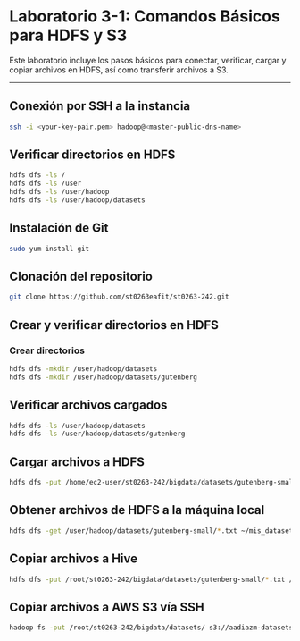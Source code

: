 # Laboratorio 3-1: Comandos Básicos para HDFS y S3

Este laboratorio incluye los pasos básicos para conectar, verificar, cargar y copiar archivos en HDFS, así como transferir archivos a S3.

---

## Conexión por SSH a la instancia

```bash
ssh -i <your-key-pair.pem> hadoop@<master-public-dns-name>
```

## Verificar directorios en HDFS

```bash
hdfs dfs -ls /
hdfs dfs -ls /user
hdfs dfs -ls /user/hadoop
hdfs dfs -ls /user/hadoop/datasets
```

## Instalación de Git

```bash
sudo yum install git
```


## Clonación del repositorio

```bash
git clone https://github.com/st0263eafit/st0263-242.git
```

## Crear y verificar directorios en HDFS
### Crear directorios

```bash
hdfs dfs -mkdir /user/hadoop/datasets
hdfs dfs -mkdir /user/hadoop/datasets/gutenberg
```

## Verificar archivos cargados

```bash
hdfs dfs -ls /user/hadoop/datasets
hdfs dfs -ls /user/hadoop/datasets/gutenberg
```

## Cargar archivos a HDFS

```bash
hdfs dfs -put /home/ec2-user/st0263-242/bigdata/datasets/gutenberg-small/*.txt /user/hadoop/datasets/gutenberg/
```

## Obtener archivos de HDFS a la máquina local

```bash
hdfs dfs -get /user/hadoop/datasets/gutenberg-small/*.txt ~/mis_datasets/
```

## Copiar archivos a Hive

```bash
hdfs dfs -put /root/st0263-242/bigdata/datasets/gutenberg-small/*.txt /user/hadoop/datasets/gutenberg-small/
```

## Copiar archivos a AWS S3 vía SSH

```bash
hadoop fs -put /root/st0263-242/bigdata/datasets/ s3://aadiazm-datasets/
```
